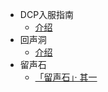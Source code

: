 - DCP入服指南
  - [介绍](/ServerIntroduction/int.md)
- 回声洞
  - [介绍](/EchoHole/int.md)
- 留声石
  - [「留声石」· 其一](/SoundRetainingStone/s1.md)